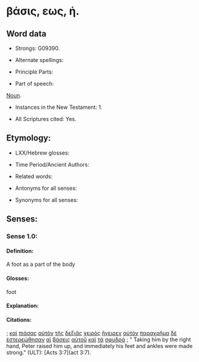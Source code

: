 # βάσις, εως, ἡ.

<!-- Status: S2=NeedsFinalCheck -->
<!-- Lexica used for edits: LN MM BDAG -->

## Word data

* Strongs: G09390.


* Alternate spellings:

* Principle Parts: 

* Part of speech: 

[Noun](http://ugg.readthedocs.io/en/latest/noun.html). 

* Instances in the New Testament: 1.

* All Scriptures cited: Yes.

## Etymology: 

* LXX/Hebrew glosses: 

* Time Period/Ancient Authors: 

* Related words: 

* Antonyms for all senses:

* Synonyms for all senses: 

## Senses:

### Sense  1.0: 

#### Definition: 

A foot as a part of the body

#### Glosses: 

foot

#### Explanation: 

#### Citations: 

; [καὶ](../G25320/01.md) [πιάσας](../G40840/01.md) [αὐτὸν](../G08460/01.md) [τῆς](../G35880/01.md) [δεξιᾶς](../G11880/01.md) [χειρὸς](../G54950/01.md) [ἤγειρεν](../G14530/01.md) [αὐτόν](../G08460/01.md) [παραχρῆμα](../G39160/01.md) [δὲ](../G11610/01.md) [ἐστερεώθησαν](../G47320/01.md) [αἱ](../G35880/01.md) [βάσεις](../G09390/01.md) [αὐτοῦ](../G08460/01.md) [καὶ](../G25320/01.md) [τὰ](../G35880/01.md) [σφυδρά](../G49740/01.md)
; " Taking him by the right hand, Peter raised him up, and immediately his feet and ankles were made strong." (ULT): 
[Acts 3:7](act 3:7).
